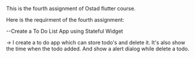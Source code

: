 This is the fourth assignment of Ostad flutter course.

Here is the requirment of the fourth assignment:

--Create a To Do List App using Stateful Widget

-> I create a to do app which can store todo's and delete it. It's also show the time when the todo added. And show a alert dialog while delete a todo.
